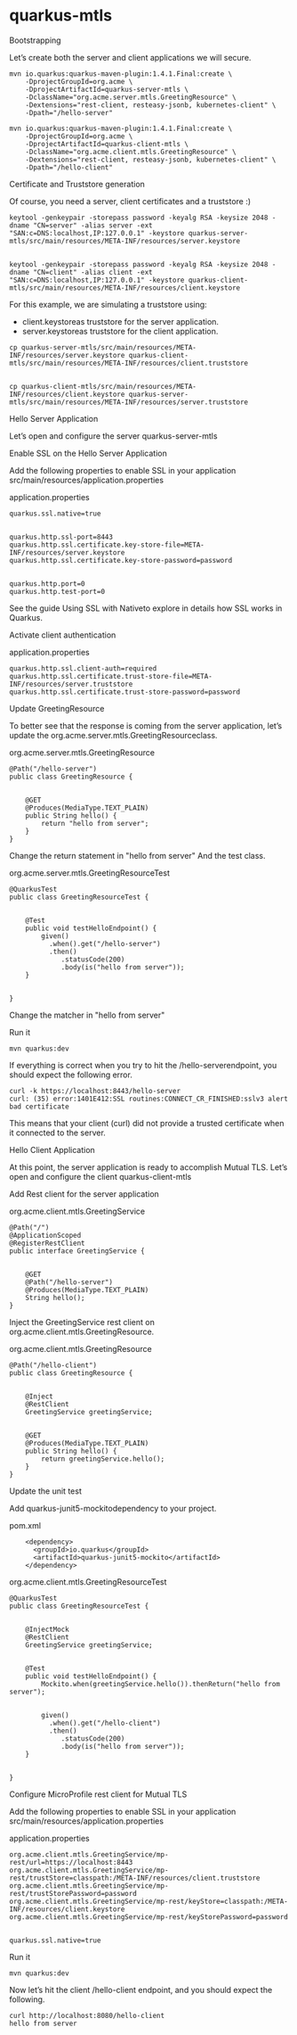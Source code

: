 # quarkus-mtls
Bootstrapping

Let’s create both the server and client applications we will secure.

```
mvn io.quarkus:quarkus-maven-plugin:1.4.1.Final:create \
    -DprojectGroupId=org.acme \
    -DprojectArtifactId=quarkus-server-mtls \
    -DclassName="org.acme.server.mtls.GreetingResource" \
    -Dextensions="rest-client, resteasy-jsonb, kubernetes-client" \
    -Dpath="/hello-server"
```

```
mvn io.quarkus:quarkus-maven-plugin:1.4.1.Final:create \
    -DprojectGroupId=org.acme \
    -DprojectArtifactId=quarkus-client-mtls \
    -DclassName="org.acme.client.mtls.GreetingResource" \
    -Dextensions="rest-client, resteasy-jsonb, kubernetes-client" \
    -Dpath="/hello-client"
```

Certificate and Truststore generation

Of course, you need a server, client certificates and a truststore :)

```
keytool -genkeypair -storepass password -keyalg RSA -keysize 2048 -dname "CN=server" -alias server -ext "SAN:c=DNS:localhost,IP:127.0.0.1" -keystore quarkus-server-mtls/src/main/resources/META-INF/resources/server.keystore


keytool -genkeypair -storepass password -keyalg RSA -keysize 2048 -dname "CN=client" -alias client -ext "SAN:c=DNS:localhost,IP:127.0.0.1" -keystore quarkus-client-mtls/src/main/resources/META-INF/resources/client.keystore
```
For this example, we are simulating a truststore using:

- client.keystoreas truststore for the server application.
- server.keystoreas truststore for the client application.
```
cp quarkus-server-mtls/src/main/resources/META-INF/resources/server.keystore quarkus-client-mtls/src/main/resources/META-INF/resources/client.truststore


cp quarkus-client-mtls/src/main/resources/META-INF/resources/client.keystore quarkus-server-mtls/src/main/resources/META-INF/resources/server.truststore
```

Hello Server Application

Let’s open and configure the server quarkus-server-mtls


Enable SSL on the Hello Server Application

Add the following properties to enable SSL in your application src/main/resources/application.properties

application.properties
```
quarkus.ssl.native=true


quarkus.http.ssl-port=8443
quarkus.http.ssl.certificate.key-store-file=META-INF/resources/server.keystore
quarkus.http.ssl.certificate.key-store-password=password


quarkus.http.port=0
quarkus.http.test-port=0
```

See the guide Using SSL with Nativeto explore in details how SSL works in Quarkus.

Activate client authentication

application.properties
```
quarkus.http.ssl.client-auth=required
quarkus.http.ssl.certificate.trust-store-file=META-INF/resources/server.truststore
quarkus.http.ssl.certificate.trust-store-password=password
```

Update GreetingResource

To better see that the response is coming from the server application, let’s update the org.acme.server.mtls.GreetingResourceclass.

org.acme.server.mtls.GreetingResource
```
@Path("/hello-server")
public class GreetingResource {


    @GET
    @Produces(MediaType.TEXT_PLAIN)
    public String hello() {
        return "hello from server"; 
    }
}
```

Change the return statement in "hello from server"
And the test class.

org.acme.server.mtls.GreetingResourceTest
```
@QuarkusTest
public class GreetingResourceTest {


    @Test
    public void testHelloEndpoint() {
        given()
          .when().get("/hello-server")
          .then()
             .statusCode(200)
             .body(is("hello from server")); 
    }


}
```

Change the matcher in "hello from server"

Run it

```
mvn quarkus:dev
```
If everything is correct when you try to hit the /hello-serverendpoint, you should expect the following error.

```
curl -k https://localhost:8443/hello-server
curl: (35) error:1401E412:SSL routines:CONNECT_CR_FINISHED:sslv3 alert bad certificate
```
This means that your client (curl) did not provide a trusted certificate when it connected to the server.


Hello Client Application

At this point, the server application is ready to accomplish Mutual TLS. Let’s open and configure the client quarkus-client-mtls


Add Rest client for the server application

org.acme.client.mtls.GreetingService
```
@Path("/")
@ApplicationScoped
@RegisterRestClient
public interface GreetingService {


    @GET
    @Path("/hello-server")
    @Produces(MediaType.TEXT_PLAIN)
    String hello();
}
```
Inject the GreetingService rest client on org.acme.client.mtls.GreetingResource.

org.acme.client.mtls.GreetingResource
```
@Path("/hello-client")
public class GreetingResource {


    @Inject 
    @RestClient 
    GreetingService greetingService;


    @GET
    @Produces(MediaType.TEXT_PLAIN)
    public String hello() {
        return greetingService.hello(); 
    }
}
```


Update the unit test

Add quarkus-junit5-mockitodependency to your project.

pom.xml
```
    <dependency>
      <groupId>io.quarkus</groupId>
      <artifactId>quarkus-junit5-mockito</artifactId>
    </dependency>
```

org.acme.client.mtls.GreetingResourceTest
```
@QuarkusTest
public class GreetingResourceTest {


    @InjectMock 
    @RestClient 
    GreetingService greetingService;


    @Test
    public void testHelloEndpoint() {
        Mockito.when(greetingService.hello()).thenReturn("hello from server"); 


        given()
          .when().get("/hello-client")
          .then()
             .statusCode(200)
             .body(is("hello from server"));
    }


}
```


Configure MicroProfile rest client for Mutual TLS

Add the following properties to enable SSL in your application src/main/resources/application.properties

application.properties
```
org.acme.client.mtls.GreetingService/mp-rest/url=https://localhost:8443
org.acme.client.mtls.GreetingService/mp-rest/trustStore=classpath:/META-INF/resources/client.truststore
org.acme.client.mtls.GreetingService/mp-rest/trustStorePassword=password
org.acme.client.mtls.GreetingService/mp-rest/keyStore=classpath:/META-INF/resources/client.keystore
org.acme.client.mtls.GreetingService/mp-rest/keyStorePassword=password


quarkus.ssl.native=true
```

Run it

```
mvn quarkus:dev
```
Now let’s hit the client /hello-client endpoint, and you should expect the following.

```
curl http://localhost:8080/hello-client
hello from server
```
